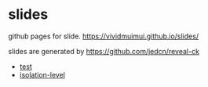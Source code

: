 # slides

github pages for slide. https://vividmuimui.github.io/slides/

slides are generated by https://github.com/jedcn/reveal-ck

- [test](https://vividmuimui.github.io/slides/test)
- [isolation-level](https://vividmuimui.github.io/slides/isolation-level)
